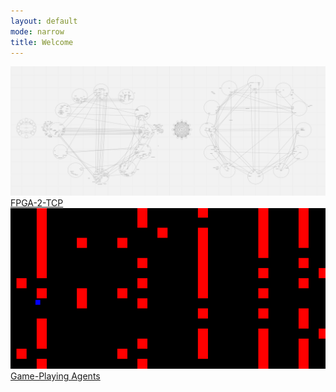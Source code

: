 ```yaml
---
layout: default
mode: narrow
title: Welcome
---
```

<div class="projects-portal">
    <a href="/Projects/FPGA-2-TCP.html">
    <img class="home-page-image" src="/Assets/images/narrative_overview.png">
    <div class="overlay-text">
        FPGA-2-TCP
    </div>
    </a>
</div>
<div class="projects-portal dark">
    <a href="/Projects/Game-Playing Agents.html">
    <img class="home-page-image" src="/Assets/images/gpa_portal.png">
    <div class="overlay-text">
        Game-Playing Agents
    </div>
    </a>
</div>
<script src="/Assets/scripts/carousel.js"></script>